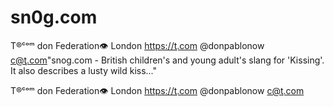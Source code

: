 # sn0g.com
T®ᶜᵒᵐ don Federation👁  London  https://ţ.com @donpablonow c@ţ.com"snog.com - British children's and young adult's slang for 'Kissing'.  It also describes a lusty wild kiss..."
T®ᶜᵒᵐ don Federation👁  London  https://ţ.com @donpablonow c@ţ.com